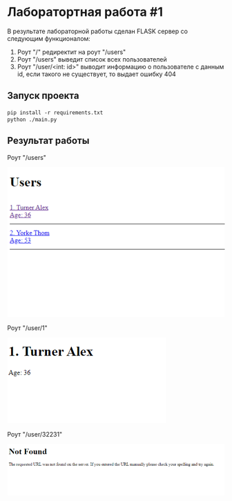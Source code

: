 # Лаборатортная работа #1

В результате лабораторной работы сделан FLASK сервер со следующим функционалом:

1. Роут "/" редиректит на роут "/users"
2. Роут "/users" выведит список всех пользователей
3. Роут "/user/\<int: id\>" выводит информацию о пользователе с данным id, если такого не существует, то выдает ошибку 404

## Запуск проекта

```
pip install -r requirements.txt
python ./main.py
```

## Результат работы

Роут "/users"

![Роут "/users"](./md_images/users.png)

Роут "/user/1"

![Роут "/user/1"](./md_images/user_1.png)

Роут "/user/32231"

![Роут "/user/32231"](./md_images/user_32231.png)
